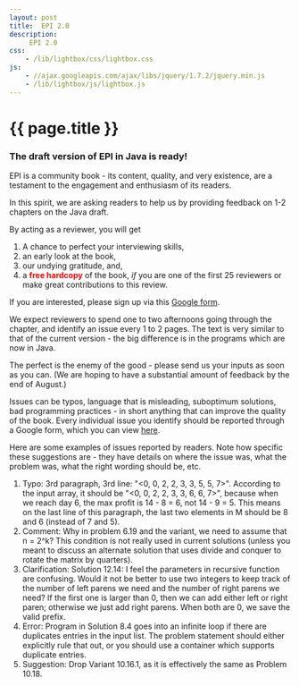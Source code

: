 ```yaml
---
layout: post
title:  EPI 2.0 
description:
     EPI 2.0
css:
    - /lib/lightbox/css/lightbox.css
js:
    - //ajax.googleapis.com/ajax/libs/jquery/1.7.2/jquery.min.js
    - /lib/lightbox/js/lightbox.js
---
```


{{ page.title }}
================

<h3>The draft version of EPI in Java is ready!</h3>

EPI is a community book - its content, quality, and very existence,
are a testament to the engagement and enthusiasm of its readers.

In this spirit, we are asking readers to help us by providing
feedback on 1-2 chapters on the Java draft.

By acting as a reviewer, you will get 
<ol>
<li>A chance to perfect your interviewing skills,
<li> an early look at the book, 
<li> our undying gratitude, and, 
<li> a <font color="red"><b>free hardcopy</b></font> of the book, <em>if</em> you are one of the first 25 reviewers or make great contributions to this review.
</ol>

If you are interested, please sign up via this <a href="http://goo.gl/forms/a9CsMJFXbn">Google form</a>.

We expect reviewers to spend one to two afternoons going through
the chapter, and identify an issue every 1 to 2 pages. The text is very similar to that of
the current version - the big difference is in the programs which are now in Java. 

The perfect is the enemy of the good - please send us your inputs as soon as you can. (We are hoping
to have a substantial amount of feedback by the end of August.)

Issues can be typos, language that is misleading, suboptimum solutions, bad programming practices - in short
anything that can improve the quality of the book.
Every individual issue you identify should be reported through a Google form, which you
can view <a href="http://goo.gl/forms/x0DJqUcP6e">here</a>.

Here are some examples of issues reported by readers.
Note how specific these suggestions are - they have details on where the issue was, what the problem was, what the right wording should be, etc.
<ol>
<li> Typo: 3rd paragraph, 3rd line: "<0, 0, 2, 2, 3, 3, 5, 5, 7>". According to the input array, it should be "<0, 0, 2, 2, 3, 3, 6, 6, 7>", because when we reach day 6, the max profit is 14 - 8 = 6, not 14 - 9 = 5.
This means on the last line of this paragraph, the last two elements in M should be 8 and 6 (instead of 7 and 5).
<li> Comment: Why in problem 6.19 and the variant, we need to assume that n = 2^k? This condition is not really used in current solutions (unless you meant to discuss an alternate solution that uses divide and conquer to rotate the matrix by quarters).
<li> Clarification: Solution 12.14: I feel the parameters in recursive function are confusing. Would it not be better to use two integers to keep track of the number of left parens we need and the number of right parens we need? If the first one is larger than 0, then we can add either left or right paren; otherwise we just add right parens. When both are 0, we save the valid prefix.  
<li> Error: Program in Solution 8.4 goes into an infinite loop
if there are duplicates entries in the input list. The problem statement should either explicitly
rule that out, or you should use a container which supports duplicate entries.
<li> Suggestion: Drop Variant 10.16.1, as it is effectively the same as Problem 10.18.
</ol>
